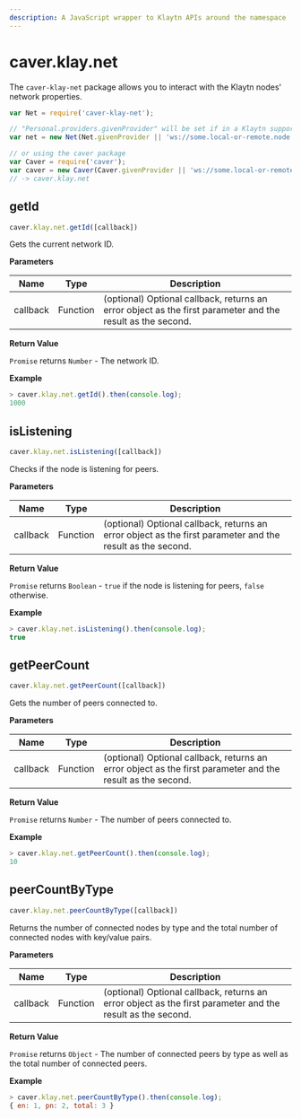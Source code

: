 ```yaml
---
description: A JavaScript wrapper to Klaytn APIs around the namespace 'net'.
---
```


# caver.klay.net

The `caver-klay-net` package allows you to interact with the Klaytn nodes'
network properties.

```javascript
var Net = require('caver-klay-net');

// "Personal.providers.givenProvider" will be set if in a Klaytn supported browser.
var net = new Net(Net.givenProvider || 'ws://some.local-or-remote.node:8552');

// or using the caver package
var Caver = require('caver');
var caver = new Caver(Caver.givenProvider || 'ws://some.local-or-remote.node:8552');
// -> caver.klay.net
```

## getId <a id="getid"></a>

```javascript
caver.klay.net.getId([callback])
```

Gets the current network ID.

**Parameters**

| Name     | Type     | Description                                                                                                                   |
| -------- | -------- | ----------------------------------------------------------------------------------------------------------------------------- |
| callback | Function | (optional) Optional callback, returns an error object as the first parameter and the result as the second. |

**Return Value**

`Promise` returns `Number` - The network ID.

**Example**

```javascript
> caver.klay.net.getId().then(console.log);
1000
```

## isListening <a id="islistening"></a>

```javascript
caver.klay.net.isListening([callback])
```

Checks if the node is listening for peers.

**Parameters**

| Name     | Type     | Description                                                                                                                   |
| -------- | -------- | ----------------------------------------------------------------------------------------------------------------------------- |
| callback | Function | (optional) Optional callback, returns an error object as the first parameter and the result as the second. |

**Return Value**

`Promise` returns `Boolean` - `true` if the node is listening for peers,
`false` otherwise.

**Example**

```javascript
> caver.klay.net.isListening().then(console.log);
true
```

## getPeerCount <a id="getpeercount"></a>

```javascript
caver.klay.net.getPeerCount([callback])
```

Gets the number of peers connected to.

**Parameters**

| Name     | Type     | Description                                                                                                                   |
| -------- | -------- | ----------------------------------------------------------------------------------------------------------------------------- |
| callback | Function | (optional) Optional callback, returns an error object as the first parameter and the result as the second. |

**Return Value**

`Promise` returns `Number` - The number of peers connected to.

**Example**

```javascript
> caver.klay.net.getPeerCount().then(console.log);
10
```

## peerCountByType <a id="peercountbytype"></a>

```javascript
caver.klay.net.peerCountByType([callback])
```

Returns the number of connected nodes by type and the total number of connected nodes with key/value pairs.

**Parameters**

| Name     | Type     | Description                                                                                                                   |
| -------- | -------- | ----------------------------------------------------------------------------------------------------------------------------- |
| callback | Function | (optional) Optional callback, returns an error object as the first parameter and the result as the second. |

**Return Value**

`Promise` returns `Object` - The number of connected peers by type as well as the total number of connected peers.

**Example**

```javascript
> caver.klay.net.peerCountByType().then(console.log);
{ en: 1, pn: 2, total: 3 }
```
